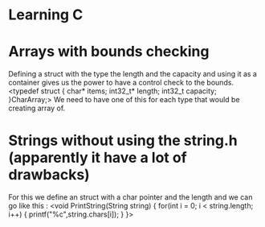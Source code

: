 # Learning C 

# Arrays with bounds checking
Defining a struct with the type the length and the capacity and using it as a container gives us the power to have a control check to the bounds.
<typedef struct
{
    char* items;
    int32_t* length;
    int32_t capacity;
}CharArray;>
We need to have one of this for each type that would be creating array of.

# Strings without using the string.h (apparently it have a lot of drawbacks)
For this we define an struct with a char pointer and the length
and we can go like this : 
<void PrintString(String string)
{
    for(int i = 0; i < string.length; i++)
    {
        printf("%c",string.chars[i]);
    }
}>